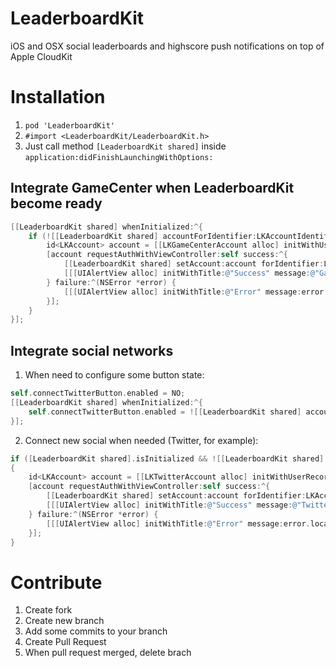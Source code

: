 # LeaderboardKit

iOS and OSX social leaderboards and highscore push notifications on top of Apple CloudKit

# Installation

1. `pod 'LeaderboardKit'`
2. `#import <LeaderboardKit/LeaderboardKit.h>`
3. Just call method `[LeaderboardKit shared]` inside `application:didFinishLaunchingWithOptions:`

## Integrate GameCenter when LeaderboardKit become ready

```objective-c
[[LeaderboardKit shared] whenInitialized:^{
    if (![[LeaderboardKit shared] accountForIdentifier:LKAccountIdentifierGameCenter]) {
        id<LKAccount> account = [[LKGameCenterAccount alloc] initWithUserRecord:[LeaderboardKit shared].userRecord];
        [account requestAuthWithViewController:self success:^{
            [[LeaderboardKit shared] setAccount:account forIdentifier:LKAccountIdentifierGameCenter];
            [[[UIAlertView alloc] initWithTitle:@"Success" message:@"GameCenter account connected" delegate:nil cancelButtonTitle:@"OK" otherButtonTitles:nil] show];
        } failure:^(NSError *error) {
            [[[UIAlertView alloc] initWithTitle:@"Error" message:error.localizedDescription delegate:nil cancelButtonTitle:@"OK" otherButtonTitles:nil] show];
        }];
    }
}];
```

## Integrate social networks

1. When need to configure some button state:

  ```objective-c
  self.connectTwitterButton.enabled = NO;
  [[LeaderboardKit shared] whenInitialized:^{
      self.connectTwitterButton.enabled = ![[LeaderboardKit shared] accountForIdentifier:LKAccountIdentifierTwitter];
  }];
  ```
2. Connect new social when needed (Twitter, for example):

  ```objective-c
  if ([LeaderboardKit shared].isInitialized && ![[LeaderboardKit shared] accountForIdentifier:LKAccountIdentifierTwitter])
  {
      id<LKAccount> account = [[LKTwitterAccount alloc] initWithUserRecord:[LeaderboardKit shared].userRecord];
      [account requestAuthWithViewController:self success:^{
          [[LeaderboardKit shared] setAccount:account forIdentifier:LKAccountIdentifierTwitter];
          [[[UIAlertView alloc] initWithTitle:@"Success" message:@"Twitter account connected" delegate:nil cancelButtonTitle:@"OK" otherButtonTitles:nil] show];
      } failure:^(NSError *error) {
          [[[UIAlertView alloc] initWithTitle:@"Error" message:error.localizedDescription delegate:nil cancelButtonTitle:@"OK" otherButtonTitles:nil] show];
      }];
  }
  ```
  
# Contribute

1. Create fork
2. Create new branch
3. Add some commits to your branch
4. Create Pull Request
5. When pull request merged, delete brach
